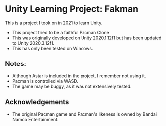 # Unity Learning Project: Fakman
This is a project I took on in 2021 to learn Unity.
- This project tried to be a faithful Pacman Clone
- This was originally developed on Unity 2020.1.12f1 but has been updated to Unity 2020.3.12f1.
- This has only been tested on Windows.

## Notes:
- Although Astar is included in the project, I remember not using it.
- Pacman is controlled via WASD.
- The game may be buggy, as it was not extensively tested.

## Acknowledgements
- The original Pacman game and Pacman's likeness is owned by Bandai Namco Entertainment.